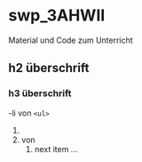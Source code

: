# swp_3AHWII
Material und Code zum Unterricht

## h2 überschrift
### h3 überschrift
-li von `<ul>`
1) <li> von <ol>
1) next item ...
